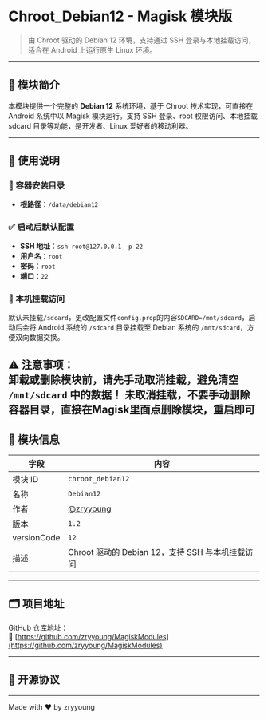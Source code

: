 # Chroot_Debian12 - Magisk 模块版

> 由 Chroot 驱动的 Debian 12 环境，支持通过 SSH 登录与本地挂载访问，适合在 Android 上运行原生 Linux 环境。

---

## 📌 模块简介

本模块提供一个完整的 **Debian 12** 系统环境，基于 Chroot 技术实现，可直接在 Android 系统中以 Magisk 模块运行。支持 SSH 登录、root 权限访问、本地挂载 sdcard 目录等功能，是开发者、Linux 爱好者的移动利器。

---

## 🚀 使用说明

### 📂 容器安装目录

- **根路径**：`/data/debian12`

### ✅ 启动后默认配置

- **SSH 地址**：`ssh root@127.0.0.1 -p 22`
- **用户名**：`root`
- **密码**：`root`
- **端口**：`22`

### 📂 本机挂载访问

默认未挂载`/sdcard`，更改配置文件`config.prop`的内容`SDCARD=/mnt/sdcard`，启动后会将 Android 系统的 `/sdcard` 目录挂载至 Debian 系统的 `/mnt/sdcard`，方便双向数据交换。

⚠️ **注意事项**：  
**卸载或删除模块前**，请先手动取消挂载，避免清空 `/mnt/sdcard` 中的数据！
**未取消挂载，不要手动删除容器目录，直接在Magisk里面点删除模块，重启即可**
---

## 🧩 模块信息

| 字段         | 内容                                               |
|--------------|----------------------------------------------------|
| 模块 ID      | `chroot_debian12`                                  |
| 名称         | `Debian12`                                         |
| 作者         | [@zryyoung](https://github.com/zryyoung)           |
| 版本         | `1.2`                                              |
| versionCode  | `12`                                               |
| 描述         | Chroot 驱动的 Debian 12，支持 SSH 与本机挂载访问 |

---

## 🗂 项目地址

GitHub 仓库地址：  
🔗 [https://github.com/zryyoung/MagiskModules](https://github.com/zryyoung/MagiskModules)

---

## 📄 开源协议

---

Made with ❤️ by zryyoung
